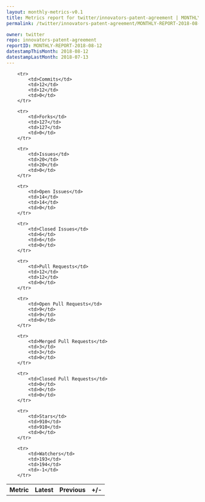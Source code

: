 ```yaml
---
layout: monthly-metrics-v0.1
title: Metrics report for twitter/innovators-patent-agreement | MONTHLY-REPORT-2018-08-12 | 2018-08-12
permalink: /twitter/innovators-patent-agreement/MONTHLY-REPORT-2018-08-12/

owner: twitter
repo: innovators-patent-agreement
reportID: MONTHLY-REPORT-2018-08-12
datestampThisMonth: 2018-08-12
datestampLastMonth: 2018-07-13
---
```



<table style="width: 100%;">
    <tr>
        <th>Metric</th>
        <th>Latest</th>
        <th>Previous</th>
        <th>+/-</th>
    </tr>

        <tr>
            <td>Commits</td>
            <td>12</td>
            <td>12</td>
            <td>0</td>
        </tr>
        
        <tr>
            <td>Forks</td>
            <td>127</td>
            <td>127</td>
            <td>0</td>
        </tr>
        
        <tr>
            <td>Issues</td>
            <td>20</td>
            <td>20</td>
            <td>0</td>
        </tr>
        
        <tr>
            <td>Open Issues</td>
            <td>14</td>
            <td>14</td>
            <td>0</td>
        </tr>
        
        <tr>
            <td>Closed Issues</td>
            <td>6</td>
            <td>6</td>
            <td>0</td>
        </tr>
        
        <tr>
            <td>Pull Requests</td>
            <td>12</td>
            <td>12</td>
            <td>0</td>
        </tr>
        
        <tr>
            <td>Open Pull Requests</td>
            <td>9</td>
            <td>9</td>
            <td>0</td>
        </tr>
        
        <tr>
            <td>Merged Pull Requests</td>
            <td>3</td>
            <td>3</td>
            <td>0</td>
        </tr>
        
        <tr>
            <td>Closed Pull Requests</td>
            <td>0</td>
            <td>0</td>
            <td>0</td>
        </tr>
        
        <tr>
            <td>Stars</td>
            <td>910</td>
            <td>910</td>
            <td>0</td>
        </tr>
        
        <tr>
            <td>Watchers</td>
            <td>193</td>
            <td>194</td>
            <td>-1</td>
        </tr>
        
</table>
